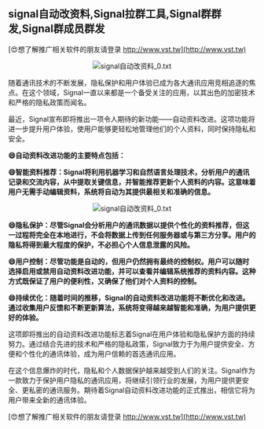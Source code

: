 ## **signal自动改资料,Signal拉群工具,Signal群群发,Signal群成员群发**

[😍想了解推广相关软件的朋友请登录 http://www.vst.tw](http://www.vst.tw)

 <center><img src="https://vst.tw/MP4/tuiguang/png/2.png" alt="signal自动改资料_0.txt"></center>

随着通讯技术的不断发展，隐私保护和用户体验已成为各大通讯应用竞相追逐的焦点。在这个领域，Signal一直以来都是一个备受关注的应用，以其出色的加密技术和严格的隐私政策而闻名。

最近，Signal宣布即将推出一项令人期待的新功能——自动资料改进。这项功能将进一步提升用户体验，使用户能够更轻松地管理他们的个人资料，同时保持隐私和安全。

**😄自动资料改进功能的主要特点包括：**

**😄智能资料推荐：Signal将利用机器学习和自然语言处理技术，分析用户的通讯记录和交流内容，从中提取关键信息，并智能推荐更新个人资料的内容。这意味着用户无需手动编辑资料，系统将自动为其提供最相关和准确的信息。**

 <center><img src="https://vst.tw/MP4/tuiguang/png/1.png" alt="signal自动改资料_0.txt"></center>

**😄隐私保护：尽管Signal会分析用户的通讯数据以提供个性化的资料推荐，但这一过程将完全在本地进行，不会将数据上传到任何服务器或与第三方分享。用户的隐私将得到最大程度的保护，不必担心个人信息泄露的风险。**

**😄用户控制：尽管功能是自动的，但用户仍然拥有最终的控制权。用户可以随时选择启用或禁用自动资料改进功能，并可以查看并编辑系统推荐的资料内容。这种方式既保证了用户的便利性，又确保了他们对个人资料的控制。**

**😄持续优化：随着时间的推移，Signal的自动资料改进功能将不断优化和改进。通过收集用户反馈和不断更新算法，系统将变得越来越智能和准确，为用户提供更好的体验。**

这项即将推出的自动资料改进功能标志着Signal在用户体验和隐私保护方面的持续努力。通过结合先进的技术和严格的隐私政策，Signal致力于为用户提供安全、方便和个性化的通讯体验，成为用户信赖的首选通讯应用。

在这个信息爆炸的时代，隐私和个人数据保护越来越受到人们的关注。Signal作为一款致力于保护用户隐私的通讯应用，将继续引领行业的发展，为用户提供更安全、更私密的通讯服务。期待着Signal自动资料改进功能的正式推出，相信它将为用户带来全新的通讯体验。

[😍想了解推广相关软件的朋友请登录 http://www.vst.tw](http://www.vst.tw)



